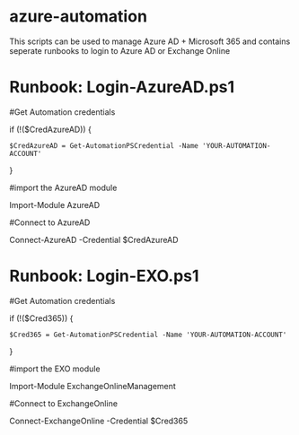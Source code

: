 # azure-automation
This scripts can be used to manage Azure AD + Microsoft 365 and contains seperate runbooks to login to Azure AD or Exchange Online

# Runbook: Login-AzureAD.ps1

#Get Automation credentials

if (!($CredAzureAD)) {

    $CredAzureAD = Get-AutomationPSCredential -Name 'YOUR-AUTOMATION-ACCOUNT'
    
}

#import the AzureAD module

Import-Module AzureAD

#Connect to AzureAD

Connect-AzureAD -Credential $CredAzureAD

# Runbook: Login-EXO.ps1
#Get Automation credentials

if (!($Cred365)) {

    $Cred365 = Get-AutomationPSCredential -Name 'YOUR-AUTOMATION-ACCOUNT'
    
}

#import the EXO module

Import-Module ExchangeOnlineManagement

#Connect to ExchangeOnline

Connect-ExchangeOnline -Credential $Cred365
